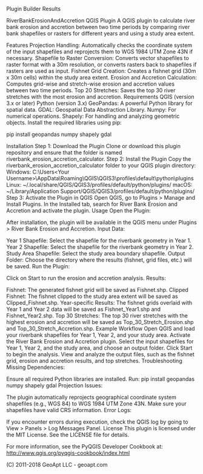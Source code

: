 Plugin Builder Results

RiverBankErosionAndAccretion QGIS Plugin
A QGIS plugin to calculate river bank erosion and accretion between two time periods by comparing river bank shapefiles or rasters for different years and using a study area extent.

Features
Projection Handling: Automatically checks the coordinate system of the input shapefiles and reprojects them to WGS 1984 UTM Zone 43N if necessary.
Shapefile to Raster Conversion: Converts vector shapefiles to raster format with a 30m resolution, or converts rasters back to shapefiles if rasters are used as input.
Fishnet Grid Creation: Creates a fishnet grid (30m x 30m cells) within the study area extent.
Erosion and Accretion Calculation: Computes grid-wise and stretch-wise erosion and accretion values between two time periods.
Top 20 Stretches: Saves the top 30 river stretches with the most erosion and accretion.
Requirements
QGIS (version 3.x or later)
Python (version 3.x)
GeoPandas: A powerful Python library for spatial data.
GDAL: Geospatial Data Abstraction Library.
Numpy: For numerical operations.
Shapely: For handling and analyzing geometric objects.
Install the required libraries using pip:

pip install geopandas numpy shapely gdal

Installation
Step 1: Download the Plugin
Clone or download this plugin repository and ensure that the folder is named riverbank_erosion_accretion_calculator.
Step 2: Install the Plugin
Copy the riverbank_erosion_accretion_calculator folder to your QGIS plugin directory:
Windows: C:\Users\<Your Username>\AppData\Roaming\QGIS\QGIS3\profiles\default\python\plugins\
Linux: ~/.local/share/QGIS/QGIS3/profiles/default/python/plugins/
macOS: ~/Library/Application Support/QGIS/QGIS3/profiles/default/python/plugins/
Step 3: Activate the Plugin in QGIS
Open QGIS, go to Plugins > Manage and Install Plugins.
In the Installed tab, search for River Bank Erosion and Accretion and activate the plugin.
Usage
Open the Plugin:

After installation, the plugin will be available in the QGIS menu under Plugins > River Bank Erosion and Accretion.
Input Data:

Year 1 Shapefile: Select the shapefile for the riverbank geometry in Year 1.
Year 2 Shapefile: Select the shapefile for the riverbank geometry in Year 2.
Study Area Shapefile: Select the study area boundary shapefile.
Output Folder: Choose the directory where the results (fishnet, grid files, etc.) will be saved.
Run the Plugin:

Click on Start to run the erosion and accretion analysis.
Results:

Fishnet: The generated fishnet grid will be saved as Fishnet.shp.
Clipped Fishnet: The fishnet clipped to the study area extent will be saved as Clipped_Fishnet.shp.
Year-specific Results:
The fishnet grids overlaid with Year 1 and Year 2 data will be saved as Fishnet_Year1.shp and Fishnet_Year2.shp.
Top 30 Stretches: The top 30 river stretches with the highest erosion and accretion will be saved as Top_30_Stretch_Erosion.shp and Top_30_Stretch_Accretion.shp.
Example Workflow
Open QGIS and load your riverbank shapefiles for Year 1, Year 2, and your study area.
Activate the River Bank Erosion and Accretion plugin.
Select the input shapefiles for Year 1, Year 2, and the study area, and choose an output folder.
Click Start to begin the analysis.
View and analyze the output files, such as the fishnet grid, erosion and accretion results, and top stretches.
Troubleshooting
Missing Dependencies:

Ensure all required Python libraries are installed. Run:
pip install geopandas numpy shapely gdal
Projection Issues:

The plugin automatically reprojects geographical coordinate system shapefiles (e.g., WGS 84) to WGS 1984 UTM Zone 43N. Make sure your shapefiles have valid CRS information.
Error Logs:

If you encounter errors during execution, check the QGIS log by going to View > Panels > Log Messages Panel.
License
This plugin is licensed under the MIT License. See the LICENSE file for details.

For more information, see the PyQGIS Developer Cookbook at:
http://www.qgis.org/pyqgis-cookbook/index.html

(C) 2011-2018 GeoApt LLC - geoapt.com
